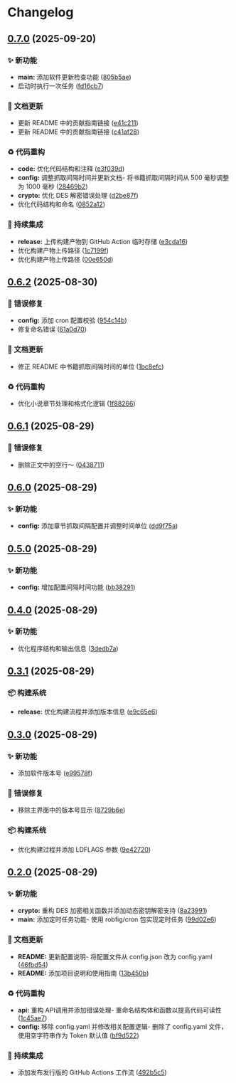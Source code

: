 # Changelog

## [0.7.0](https://github.com/MEMLTS/JJFreeBooks-Go/compare/v0.6.2...v0.7.0) (2025-09-20)


### ✨ 新功能

* **main:** 添加软件更新检查功能 ([805b5ae](https://github.com/MEMLTS/JJFreeBooks-Go/commit/805b5ae34ec9a07b814a73356061295e0880201f))
* 启动时执行一次任务 ([fd16cb7](https://github.com/MEMLTS/JJFreeBooks-Go/commit/fd16cb7a23a761a83628d08362d810f121525173))


### 📝 文档更新

* 更新 README 中的贡献指南链接 ([e41c211](https://github.com/MEMLTS/JJFreeBooks-Go/commit/e41c21185f469cee4b3bd92abe90afbca5bc48f6))
* 更新 README 中的贡献指南链接 ([c41af28](https://github.com/MEMLTS/JJFreeBooks-Go/commit/c41af28ddef5b327960502b7cdd5f9c609cae354))


### ♻️ 代码重构

* **code:** 优化代码结构和注释 ([e3f039d](https://github.com/MEMLTS/JJFreeBooks-Go/commit/e3f039d33cb4541e5819d2b81383515bb472c023))
* **config:** 调整抓取间隔时间并更新文档- 将书籍抓取间隔时间从 500 毫秒调整为 1000 毫秒 ([28469b2](https://github.com/MEMLTS/JJFreeBooks-Go/commit/28469b2dca4234b6ff76b4b81f67837d803329b5))
* **crypto:** 优化 DES 解密错误处理 ([d2be87f](https://github.com/MEMLTS/JJFreeBooks-Go/commit/d2be87fe43a3ad73f677c10006aafc362d4ec735))
* 优化代码结构和命名 ([0852a12](https://github.com/MEMLTS/JJFreeBooks-Go/commit/0852a128ca685f20545ca07d3c0e9223f8328018))


### 🎡 持续集成

* **release:** 上传构建产物到 GitHub Action 临时存储 ([e3cda16](https://github.com/MEMLTS/JJFreeBooks-Go/commit/e3cda16ee73e1ac65c24c1f3f345f8583f712f55))
* 优化构建产物上传路径 ([1c7199f](https://github.com/MEMLTS/JJFreeBooks-Go/commit/1c7199fd3fcaa3510292b5a7812b5eb0e6402ab8))
* 优化构建产物上传路径 ([00e650d](https://github.com/MEMLTS/JJFreeBooks-Go/commit/00e650d44561a233d31d1197297784772b9af5c2))

## [0.6.2](https://github.com/MEMLTS/JJFreeBooks-Go/compare/v0.6.1...v0.6.2) (2025-08-30)


### 🐛 错误修复

* **config:** 添加 cron 配置校验 ([954c14b](https://github.com/MEMLTS/JJFreeBooks-Go/commit/954c14b178c7a012d48ff7e13d2a7063ffd14c91))
* 修复命名错误 ([61a0d70](https://github.com/MEMLTS/JJFreeBooks-Go/commit/61a0d70053a5d77098d2ec6a95114ee0b2beb86b))


### 📝 文档更新

* 修正 README 中书籍抓取间隔时间的单位 ([1bc8efc](https://github.com/MEMLTS/JJFreeBooks-Go/commit/1bc8efc9d4df08eb3a5037ea3d7886047dec4a40))


### ♻️ 代码重构

* 优化小说章节处理和格式化逻辑 ([1f88266](https://github.com/MEMLTS/JJFreeBooks-Go/commit/1f882664a10ecceb19fcd2639ae0c35d47a2ac17))

## [0.6.1](https://github.com/MEMLTS/JJFreeBooks-Go/compare/v0.6.0...v0.6.1) (2025-08-29)


### 🐛 错误修复

* 删除正文中的空行～ ([0438711](https://github.com/MEMLTS/JJFreeBooks-Go/commit/04387116c594d20ede637ddb2cf1381499dd48cc))

## [0.6.0](https://github.com/MEMLTS/JJFreeBooks-Go/compare/v0.5.0...v0.6.0) (2025-08-29)


### ✨ 新功能

* **config:** 添加章节抓取间隔配置并调整时间单位 ([dd9f75a](https://github.com/MEMLTS/JJFreeBooks-Go/commit/dd9f75a264f2d6ab727a977753cc114f1dec05c1))

## [0.5.0](https://github.com/MEMLTS/JJFreeBooks-Go/compare/v0.4.0...v0.5.0) (2025-08-29)


### ✨ 新功能

* **config:** 增加配置间隔时间功能 ([bb38291](https://github.com/MEMLTS/JJFreeBooks-Go/commit/bb38291447686d4daca788629746c7e24ea76f17))

## [0.4.0](https://github.com/MEMLTS/JJFreeBooks-Go/compare/v0.3.1...v0.4.0) (2025-08-29)


### ✨ 新功能

* 优化程序结构和输出信息 ([3dedb7a](https://github.com/MEMLTS/JJFreeBooks-Go/commit/3dedb7a0db1a6b02b479c69424d38b46b08fa031))

## [0.3.1](https://github.com/MEMLTS/JJFreeBooks-Go/compare/v0.3.0...v0.3.1) (2025-08-29)


### 📦️ 构建系统

* **release:** 优化构建流程并添加版本信息 ([e9c65e6](https://github.com/MEMLTS/JJFreeBooks-Go/commit/e9c65e6f5bd7842528d61afcd863142a6ffa250b))

## [0.3.0](https://github.com/MEMLTS/JJFreeBooks-Go/compare/v0.2.0...v0.3.0) (2025-08-29)


### ✨ 新功能

* 添加软件版本号 ([e99578f](https://github.com/MEMLTS/JJFreeBooks-Go/commit/e99578f84f8d7b7b4048731de83ac57e359bb8ac))


### 🐛 错误修复

* 移除主界面中的版本号显示 ([8729b6e](https://github.com/MEMLTS/JJFreeBooks-Go/commit/8729b6ef9b2de43d7e8c1aa63c41c27b6eee7b43))


### 📦️ 构建系统

* 优化构建过程并添加 LDFLAGS 参数 ([9e42720](https://github.com/MEMLTS/JJFreeBooks-Go/commit/9e4272016367105f6dfd3e1c27afb6cc200627af))

## [0.2.0](https://github.com/MEMLTS/JJFreeBooks-Go/compare/v0.1.0...v0.2.0) (2025-08-29)


### ✨ 新功能

* **crypto:** 重构 DES 加密相关函数并添加动态密钥解密支持 ([8a23991](https://github.com/MEMLTS/JJFreeBooks-Go/commit/8a23991a01ce748c0e1f5f0986f6646127054c52))
* **main:** 添加定时任务功能- 使用 robfig/cron 包实现定时任务 ([99d02e6](https://github.com/MEMLTS/JJFreeBooks-Go/commit/99d02e63040d7c6fa4f26f3b365861e03c9d098e))


### 📝 文档更新

* **README:** 更新配置说明- 将配置文件从 config.json 改为 config.yaml ([46fbd54](https://github.com/MEMLTS/JJFreeBooks-Go/commit/46fbd5498b987d68cb95655d6777e07efedf8d18))
* **README:** 添加项目说明和使用指南 ([13b450b](https://github.com/MEMLTS/JJFreeBooks-Go/commit/13b450ba1e8e57a0dc3ce19f44214d08d60868bc))


### ♻️ 代码重构

* **api:** 重构 API调用并添加错误处理- 重命名结构体和函数以提高代码可读性 ([1c45ae7](https://github.com/MEMLTS/JJFreeBooks-Go/commit/1c45ae7b8a3367e65bca059e2e178d7b95f7c970))
* **config:** 移除 config.yaml 并修改相关配置逻辑- 删除了 config.yaml 文件，使用空字符串作为 Token 默认值 ([bf9d522](https://github.com/MEMLTS/JJFreeBooks-Go/commit/bf9d52242fe529431c76ac0c91b9fb1235c0d68e))


### 🎡 持续集成

* 添加发布发行版的 GitHub Actions 工作流 ([492b5c5](https://github.com/MEMLTS/JJFreeBooks-Go/commit/492b5c5430d402e41a047735e81ed3f7d8d1a4c0))
